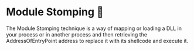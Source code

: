 # Module Stomping 🦀

The Module Stomping technique is a way of mapping or loading a DLL in your process or in another process and then retrieving the AddressOfEntryPoint address to replace it with its shellcode and execute it.
